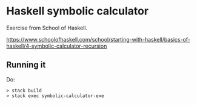# Haskell symbolic calculator

Exercise from School of Haskell.

<https://www.schoolofhaskell.com/school/starting-with-haskell/basics-of-haskell/4-symbolic-calculator-recursion>

## Running it

Do:

```
> stack build
> stack exec symbolic-calculator-exe
```

